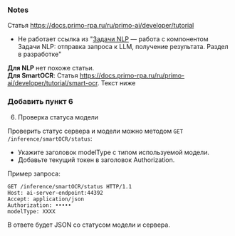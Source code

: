 ### Notes 

Статья https://docs.primo-rpa.ru/ru/primo-ai/developer/tutorial

- Не работает ссылка из "[Задачи NLP](https://docs.primo-rpa.ru/primo-ai/developer/tutorial/nlp) — работа с компонентом Задачи NLP: отправка запроса к LLM, получение результата. Раздел в разработке"

**Для NLP** нет похоже статьи.  
**Для SmartOCR**: Статья https://docs.primo-rpa.ru/ru/primo-ai/developer/tutorial/smart-ocr. Текст ниже 


### Добавить пункт 6
 
6. Проверка статуса модели

Проверить статус сервера и модели можно методом `GET /inference/smartOCR/status`:

- Укажите заголовок modelType с типом используемой модели. 
- Добавьте текущий токен в заголовок Authorization.

Пример запроса:

```
GET /inference/smartOCR/status HTTP/1.1
Host: ai-server-endpoint:44392
Accept: application/json
Authorization: •••••
modelType: XXXX
```

В ответе будет JSON со статусом модели и сервера.

